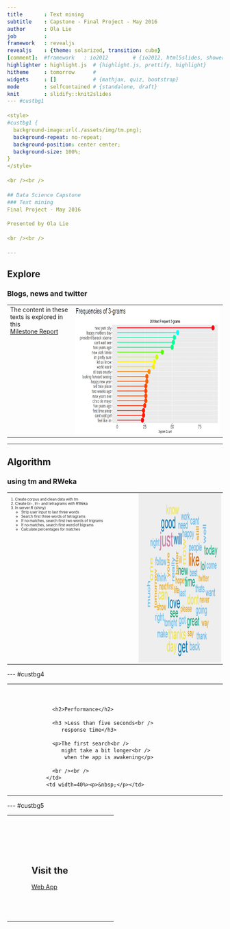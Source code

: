 ```yaml
---
title       : Text mining
subtitle    : Capstone - Final Project - May 2016
author      : Ola Lie
job         : 
framework   : revealjs
revealjs    : {theme: solarized, transition: cube}
[comment]:  #framework   : io2012        # {io2012, html5slides, shower, dzslides, ...}
highlighter : highlight.js  # {highlight.js, prettify, highlight}
hitheme     : tomorrow      # 
widgets     : []            # {mathjax, quiz, bootstrap}
mode        : selfcontained # {standalone, draft}
knit        : slidify::knit2slides
--- #custbg1

<style>
#custbg1 {
  background-image:url(./assets/img/tm.png); 
  background-repeat: no-repeat;
  background-position: center center;
  background-size: 100%;
}
</style>

<br /><br />

## Data Science Capstone
### Text mining
Final Project - May 2016

Presented by Ola Lie

<br /><br />

--- 
```



## Explore

### Blogs, news and twitter

<table>
  <tr>
    <td width=30% style="vertical-align:top">The content in these texts is explored
      in this <a href="https://rpubs.com/olalie57/MilestoneReport/">Milestone&nbsp;Report</a></td>
    <td width=70% align="bottom"><img src="./assets/img/trigram.png" align="bottom" style="min-height:300px; width:auto;"/>
    </td>
  </tr>
</table>

--- 
<style>
  #font {font-size: 60%;}
</style>

## Algorithm

### using tm and RWeka

<table id="font">
  <tr>
    <td width=60% style="vertical-align:top">
      <ol>
        <li>Create corpus and clean data with tm</li>
        <li>Create bi-, tri- and tetragrams with RWeka</li>
        <li>In server.R (shiny)
          <ul>
            <li>Strip user input to last three words</li>
            <li>Search first three words of tetragrams</li>
            <li>If no matches, search first two words of trigrams</li>
            <li>If no matches, search first word of bigrams</li>
            <li>Calculate percentages for matches</li>
          </ul>
        </li>
      </ol>
    </td>
    <td width=40% align="bottom"><img src="./assets/img/cloud.png" align="bottom"
      style="height:395px; width:332px;"/>
   </td>
  </tr>
</table>

--- #custbg4

<style>
#custbg4 {
  background-image:url(./assets/img/hourglass.png); 
  background-repeat: no-repeat;
  background-position: center center;
  background-size: 80%;
}


</style>



<table>
  <tr>
    <td width=10%><p>&nbsp;</p></td>
    <td width=50%>
      <br /><br />
  
      <h2>Performance</h2>
  
      <h3 >Less than five seconds<br />
         response time</h3>
  
      <p>The first search<br />
         might take a bit longer<br />
          when the app is awakening</p>
  
      <br /><br />
    </td>
    <td width=40%><p>&nbsp;</p></td>
  </tr>
</table>

--- #custbg5

<style>
#custbg5 {
  background-image:url(./assets/img/webapp.jpg); 
  background-repeat: no-repeat;
  background-position: center center;
  background-size: 80%;
}

</style>


<table>
  <tr>
    <td width=20%><p>&nbsp;</p></td>
    <td width=40% style="vertical-align:top">
      <br /><br /><br /><br /><br />
      <h2>Visit the</h2>
      <a href="https://olalie.shinyapps.io/Capstone/">Web App</a>
      <br /><br /><br /><br /><br />
    </td>
    <td width=40%><p>&nbsp;</p></td>
  </tr>
</table>
